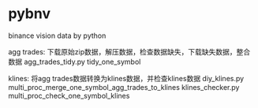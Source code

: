 # pybnv
binance vision data by python

agg trades:
    下载原始zip数据，解压数据，检查数据缺失，下载缺失数据，整合数据
    agg_trades_tidy.py tidy_one_symbol

klines:
    将agg trades数据转换为klines数据，并检查klines数据
    diy_klines.py multi_proc_merge_one_symbol_agg_trades_to_klines
    klines_checker.py multi_proc_check_one_symbol_klines
